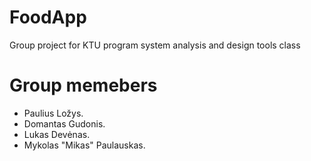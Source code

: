 # FoodApp
 Group project for KTU program system analysis and design tools class

# Group memebers
* Paulius Ložys.
* Domantas Gudonis.
* Lukas Devėnas.
* Mykolas "Mikas" Paulauskas.
